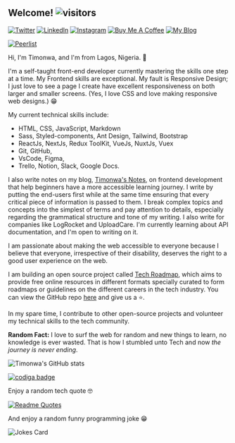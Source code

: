 ## Welcome!  ![visitors](https://visitor-badge.glitch.me/badge?page_id=timonwa.visitor-badge)

<a href="https://www.twitter.com/timonwa_"><img alt="Twitter" src="https://img.shields.io/badge/Twitter%20-%23ffdfba.svg?&style=for-the-badge&logo=Twitter&logoColor=434141"/></a>
<a href="https://www.linkedin.com/in/timonwa"><img alt="LinkedIn" src="https://img.shields.io/badge/LinkedIn%20-%23ffdfba.svg?&style=for-the-badge&logo=LinkedIn&logoColor=434141"/></a> 
<a href="https://www.instagram.com/timonwa_codes"><img alt="Instagram" src="https://img.shields.io/badge/Instagram%20-%23ffdfba.svg?&style=for-the-badge&logo=Instagram&logoColor=434141"/></a>
<a href="https://www.buymeacoffee.com/timonwa"><img src="https://img.shields.io/badge/%20%E2%98%95%20Sponsor%20me%20-ffdfba.svg?&style=for-the-badge" alt="Buy Me A Coffee"></a>
<a href="https://blog.timonwa.com"><img src="https://img.shields.io/badge/-✍%EF%B8%8F%20My%20Blog%20-ffdfba.svg?&style=for-the-badge" alt="My Blog"></a>

[![Peerlist](https://peerlist-readme-badge.herokuapp.com/api/timonwa)](https://peerlist.io/timonwa)

Hi, I'm Timonwa, and I'm from Lagos, Nigeria. :wave:

I'm a self-taught front-end developer currently mastering the skills one step at a time.
My Frontend skills are exceptional.
My fault is Responsive Design; I just love to see a page I create have excellent responsiveness on both larger and smaller screens. 
(Yes, I love CSS and love making responsive web designs.) :grin: 

My current technical skills include:
- HTML, CSS, JavaScript, Markdown
- Sass, Styled-components, Ant Design, Tailwind, Bootstrap
- ReactJs, NextJs, Redux ToolKit, VueJs, NuxtJs, Vuex
- Git, GitHub,
- VsCode, Figma,
- Trello, Notion, Slack, Google Docs.

I also write notes on my blog, [Timonwa's Notes](https://blog.timonwa.com), on frontend development that help beginners have a more accessible learning journey.
I write by putting the end-users first while at the same time ensuring that every critical piece of information is passed to them. I break complex topics and concepts into the simplest of terms and pay attention to details, especially regarding the grammatical structure and tone of my writing. I also write for companies like LogRocket and UploadCare. I'm currently learning about API documentation, and I'm open to writing on it.

I am passionate about making the web accessible to everyone because I believe that everyone, irrespective of their disability, deserves the right to a good user experience on the web.

I am building an open source project called [Tech Roadmap](https://techroadmap.xyz), which aims to provide free online resources in different formats specially 
curated to form roadmaps or guidelines on the different careers in the tech industry. You can view the GitHub repo [here](https://github.com/Timonwa/techroadmap) and give us a :star:.

In my spare time, I contribute to other open-source projects and volunteer my technical skills to the tech community.

**Random Fact:** I love to surf the web for random and new things to learn, no knowledge is ever wasted. That is how I stumbled unto Tech and now *the journey is never ending*.

![Timonwa's GitHub stats](https://github-readme-stats.vercel.app/api?username=timonwa&show_icons=true&theme=radical)

<a href="https://app.codiga.io/public/user/github/Timonwa">
  <img src="https://api.codiga.io/public/badge/user/github/Timonwa?style=light" alt="codiga badge" />
</a>

Enjoy a random tech quote :nerd_face:

[![Readme Quotes](https://quotes-github-readme.vercel.app/api?type=horizontal)](https://github.com/piyushsuthar/github-readme-quotes)

And enjoy a random funny programming joke :grin:

![Jokes Card](https://readme-jokes.vercel.app/api)
